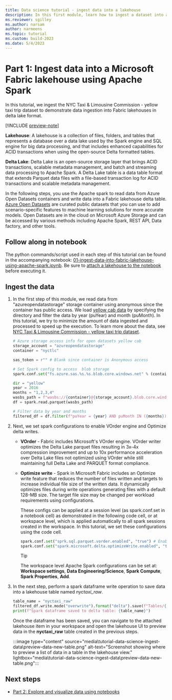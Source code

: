 ```yaml
---
title: Data science tutorial - ingest data into a lakehouse
description: In this first module, learn how to ingest a dataset into a Fabric lakehouse in delta lake format and how to preview the data you ingested.
ms.reviewer: sgilley
ms.author: narsam
author: narmeens
ms.topic: tutorial
ms.custom: build-2023
ms.date: 5/4/2023
---
```


# Part 1: Ingest data into a Microsoft Fabric lakehouse using Apache Spark

In this tutorial, we ingest the NYC Taxi & Limousine Commission - yellow taxi trip dataset to demonstrate data ingestion into Fabric lakehouses in delta lake format.

[!INCLUDE [preview-note](../includes/preview-note.md)]

**Lakehouse**: A lakehouse is a collection of files, folders, and tables that represents a database over a data lake used by the Spark engine and SQL engine for big data processing, and that includes enhanced capabilities for ACID transactions when using the open-source Delta formatted tables.

**Delta Lake**: Delta Lake is an open-source storage layer that brings ACID transactions, scalable metadata management, and batch and streaming data processing to Apache Spark. A Delta Lake table is a data table format that extends Parquet data files with a file-based transaction log for ACID transactions and scalable metadata management.

In the following steps, you use the Apache spark to read data from Azure Open Datasets containers and write data into a Fabric lakehouse delta table. [Azure Open Datasets](/azure/open-datasets/overview-what-are-open-datasets) are curated public datasets that you can use to add scenario-specific features to machine learning solutions for more accurate models. Open Datasets are in the cloud on Microsoft Azure Storage and can be accessed by various methods including Apache Spark, REST API, Data factory, and other tools.

## Follow along in notebook

The python commands/script used in each step of this tutorial can be found in the accompanying notebook: [01-ingest-data-into-fabric-lakehouse-using-apache-spark.ipynb](https://github.com/microsoft/fabric-samples/blob/main/docs-samples/data-science/data-science-tutorial/01-ingest-data-into-fabric-lakehouse-using-apache-spark.ipynb). Be sure to [attach a lakehouse to the notebook](tutorial-data-science-prepare-system.md#attach-a-lakehouse-to-the-notebooks) before executing it.

## Ingest the data

1. In the first step of this module, we read data from "azureopendatastorage" storage container using anonymous since the container has public access. We load [yellow cab data](https://www.nyc.gov/site/tlc/about/tlc-trip-record-data.page) by specifying the directory and filter the data by year (puYear) and month (puMonth). In this tutorial, we try to minimize the amount of data ingested and processed to speed up the execution. To learn more about the data, see [NYC Taxi & Limousine Commission - yellow taxi trip dataset](/azure/open-datasets/dataset-taxi-yellow).

   ```python
   # Azure storage access info for open datasets yellow cab
   storage_account = "azureopendatastorage"
   container = "nyctlc"

   sas_token = r"" # Blank since container is Anonymous access

   # Set Spark config to access  blob storage
   spark.conf.set("fs.azure.sas.%s.%s.blob.core.windows.net" % (container, storage_account),sas_token)

   dir = "yellow"
   year = 2016
   months = "1,2,3,4"
   wasbs_path = f"wasbs://{container}@{storage_account}.blob.core.windows.net/{dir}"
   df = spark.read.parquet(wasbs_path)

   # Filter data by year and months
   filtered_df = df.filter(f"puYear = {year} AND puMonth IN ({months})")
   ```

1. Next, we set spark configurations to enable VOrder engine and Optimize delta writes.

   - **VOrder** - Fabric includes Microsoft's VOrder engine. VOrder writer optimizes the Delta Lake parquet files resulting in 3x-4x compression improvement and up to 10x performance acceleration over Delta Lake files not optimized using VOrder while still maintaining full Delta Lake and PARQUET format compliance.
   - **Optimize write** - Spark in Microsoft Fabric includes an Optimize write feature that reduces the number of files written and targets to increase individual file size of the written data. It dynamically optimizes files during write operations generating files with a default 128-MB size. The target file size may be changed per workload requirements using configurations.

      These configs can be applied at a session level (as spark.conf.set in a notebook cell) as demonstrated in the following code cell, or at workspace level, which is applied automatically to all spark sessions created in the workspace. In this tutorial, we set these configurations using the code cell.

      ```python
      spark.conf.set("sprk.sql.parquet.vorder.enabled", "true") # Enable VOrder write
      spark.conf.set("spark.microsoft.delta.optimizeWrite.enabled", "true") # Enable automatic delta optimized write
      ```

      > [!TIP]
      > The workspace level Apache Spark configurations can be set at: **Workspace settings**, **Data Engineering/Science**, **Spark Compute**, **Spark Properties**, **Add**.

1. In the next step, perform a spark dataframe write operation to save data into a lakehouse table named *nyctaxi_raw*.

   ```python
   table_name = "nyctaxi_raw"
   filtered_df.write.mode("overwrite").format("delta").save(f"Tables/{table_name}")
   print(f"Spark dataframe saved to delta table: {table_name}")
   ```

   Once the dataframe has been saved, you can navigate to the attached lakehouse item in your workspace and open the lakehouse UI to preview data in the **nyctaxi_raw** table created in the previous steps.

   :::image type="content" source="media\tutorial-data-science-ingest-data\preview-data-new-table.png" alt-text="Screenshot showing where to preview a list of data in a table in the lakehouse view." lightbox="media\tutorial-data-science-ingest-data\preview-data-new-table.png":::

## Next steps

- [Part 2: Explore and visualize data using notebooks](tutorial-data-science-explore-notebook.md)

